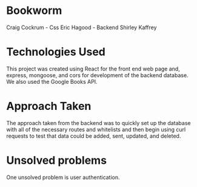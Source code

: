 # Bookworm
Craig Cockrum - Css
Eric Hagood - Backend
Shirley Kaffrey
# Technologies Used
This project was created using React for the front end web page and, express, mongoose, and cors for development of the backend database. We also used the Google Books API. 
# Approach Taken
The approach taken from the backend was to quickly set up the database with all of the necessary routes and whitelists and then begin using curl requests to test that data could be added, sent, updated, and deleted. 
# Unsolved problems
One unsolved problem is user authentication.
